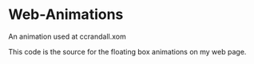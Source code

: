 # Web-Animations
An animation used at ccrandall.xom

This code is the source for the floating box animations on my web page. 
